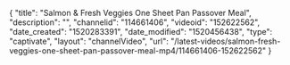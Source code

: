 {
    "title": "Salmon & Fresh Veggies One Sheet Pan Passover Meal",
    "description": "",
    "channelid": "114661406",
    "videoid": "152622562",
    "date_created": "1520283391",
    "date_modified": "1520456438",
    "type": "captivate",
    "layout": "channelVideo",
    "url": "\/latest-videos\/salmon-fresh-veggies-one-sheet-pan-passover-meal-mp4\/114661406-152622562"
}